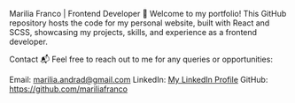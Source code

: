 Marilia Franco | Frontend Developer 🚀
Welcome to my portfolio! This GitHub repository hosts the code for my personal website, built with React and SCSS, showcasing my projects, skills, and experience as a frontend developer.

Contact 📬
Feel free to reach out to me for any queries or opportunities:

Email: marilia.andrad@gmail.com
LinkedIn: [My LinkedIn Profile](https://www.linkedin.com/in/mar%C3%ADlia-franco-de-andrade/)
GitHub: https://github.com/mariliafranco
